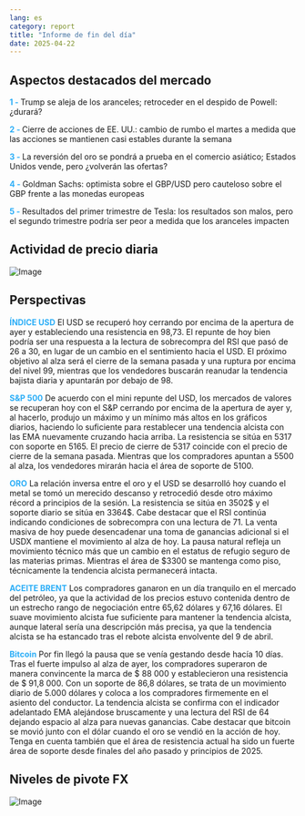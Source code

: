 ```yaml
---
lang: es
category: report
title: "Informe de fin del día"
date: 2025-04-22
---
```



<h2>Aspectos destacados del mercado</h2>
<strong style="color: #2caef7;">1 - </strong> Trump se aleja de los aranceles; retroceder en el despido de Powell: ¿durará?

<strong style="color: #2caef7;">2 - </strong> Cierre de acciones de EE. UU.: cambio de rumbo el martes a medida que las acciones se mantienen casi estables durante la semana

<strong style="color: #2caef7;">3 - </strong> La reversión del oro se pondrá a prueba en el comercio asiático; Estados Unidos vende, pero ¿volverán las ofertas?

<strong style="color: #2caef7;">4 - </strong> Goldman Sachs: optimista sobre el GBP/USD pero cauteloso sobre el GBP frente a las monedas europeas

<strong style="color: #2caef7;">5 - </strong> Resultados del primer trimestre de Tesla: los resultados son malos, pero el segundo trimestre podría ser peor a medida que los aranceles impacten



<h2>Actividad de precio diaria</h2>
<img src="https://markleighedu.github.io/img/Apr-2025/22-Apr-2025/price.jpg" alt="Image"/>

<h2>Perspectivas</h2>
<strong style="color: #2caef7;">ÍNDICE USD</strong> El USD se recuperó hoy cerrando por encima de la apertura de ayer y estableciendo una resistencia en 98,73. El repunte de hoy bien podría ser una respuesta a la lectura de sobrecompra del RSI que pasó de 26 a 30, en lugar de un cambio en el sentimiento hacia el USD. El próximo objetivo al alza será el cierre de la semana pasada y una ruptura por encima del nivel 99, mientras que los vendedores buscarán reanudar la tendencia bajista diaria y apuntarán por debajo de 98.    

<strong style="color: #2caef7;">S&P 500</strong> De acuerdo con el mini repunte del USD, los mercados de valores se recuperan hoy con el S&P cerrando por encima de la apertura de ayer y, al hacerlo, produjo un máximo y un mínimo más altos en los gráficos diarios, haciendo lo suficiente para restablecer una tendencia alcista con las EMA nuevamente cruzando hacia arriba. La resistencia se sitúa en 5317 con soporte en 5165. El precio de cierre de 5317 coincide con el precio de cierre de la semana pasada. Mientras que los compradores apuntan a 5500 al alza, los vendedores mirarán hacia el área de soporte de 5100.

<strong style="color: #2caef7;">ORO</strong> La relación inversa entre el oro y el USD se desarrolló hoy cuando el metal se tomó un merecido descanso y retrocedió desde otro máximo récord a principios de la sesión. La resistencia se sitúa en 3502$ y el soporte diario se sitúa en 3364$. Cabe destacar que el RSI continúa indicando condiciones de sobrecompra con una lectura de 71. La venta masiva de hoy puede desencadenar una toma de ganancias adicional si el USDX mantiene el movimiento al alza de hoy. La pausa natural refleja un movimiento técnico más que un cambio en el estatus de refugio seguro de las materias primas. Mientras el área de $3300 se mantenga como piso, técnicamente la tendencia alcista permanecerá intacta. 

<strong style="color: #2caef7;">ACEITE BRENT</strong> Los compradores ganaron en un día tranquilo en el mercado del petróleo, ya que la actividad de los precios estuvo contenida dentro de un estrecho rango de negociación entre 65,62 dólares y 67,16 dólares. El suave movimiento alcista fue suficiente para mantener la tendencia alcista, aunque lateral sería una descripción más precisa, ya que la tendencia alcista se ha estancado tras el rebote alcista envolvente del 9 de abril.

<strong style="color: #2caef7;">Bitcoin</strong> Por fin llegó la pausa que se venía gestando desde hacía 10 días. Tras el fuerte impulso al alza de ayer, los compradores superaron de manera convincente la marca de $ 88 000 y establecieron una resistencia de $ 91,8 000. Con un soporte de 86,8 dólares, se trata de un movimiento diario de 5.000 dólares y coloca a los compradores firmemente en el asiento del conductor. La tendencia alcista se confirma con el indicador adelantado EMA alejándose bruscamente y una lectura del RSI de 64 dejando espacio al alza para nuevas ganancias. Cabe destacar que bitcoin se movió junto con el dólar cuando el oro se vendió en la acción de hoy. Tenga en cuenta también que el área de resistencia actual ha sido un fuerte área de soporte desde finales del año pasado y principios de 2025.



<h2>Niveles de pivote FX</h2>
<img src="https://markleighedu.github.io/img/Apr-2025/22-Apr-2025/pivot.jpg" alt="Image"/>